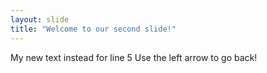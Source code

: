 ```yaml
---
layout: slide
title: "Welcome to our second slide!"
---
```

My new text instead for line 5
Use the left arrow to go back!
